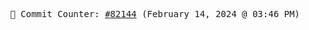 <p align="center">
    <samp>
        📮 Commit Counter: <a href="https://github.com/Javascript-void0/Javascript-void0/commits/main">#82144</a> (February 14, 2024 @ 03:46 PM)
    </samp>
</p>